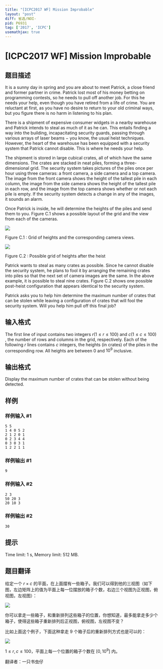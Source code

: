 ```yaml
---
title: "[ICPC2017 WF] Mission Improbable"
layout: "post"
diff: 省选/NOI-
pid: P6931
tag: ['2017', 'ICPC']
usemathjax: true
---
```


# [ICPC2017 WF] Mission Improbable
## 题目描述



It is a sunny day in spring and you are about to meet Patrick, a close friend and former partner in crime. Patrick lost most of his money betting on programming contests, so he needs to pull off another job. For this he needs your help, even though you have retired from a life of crime. You are reluctant at first, as you have no desire to return to your old criminal ways, but you figure there is no harm in listening to his plan.

There is a shipment of expensive consumer widgets in a nearby warehouse and Patrick intends to steal as much of it as he can. This entails finding a way into the building, incapacitating security guards, passing through various arrays of laser beams $-$ you know, the usual heist techniques. However, the heart of the warehouse has been equipped with a security system that Patrick cannot disable. This is where he needs your help.

The shipment is stored in large cubical crates, all of which have the same dimensions. The crates are stacked in neat piles, forming a three-dimensional grid. The security system takes pictures of the piles once per hour using three cameras: a front camera, a side camera and a top camera. The image from the front camera shows the height of the tallest pile in each column, the image from the side camera shows the height of the tallest pile in each row, and the image from the top camera shows whether or not each pile is empty. If the security system detects a change in any of the images, it sounds an alarm.

Once Patrick is inside, he will determine the heights of the piles and send them to you. Figure C.1 shows a possible layout of the grid and the view from each of the cameras.

![](https://onlinejudgeimages.s3-ap-northeast-1.amazonaws.com/problem/14635/1.png)

Figure C.1 : Grid of heights and the corresponding camera views.

![](https://onlinejudgeimages.s3-ap-northeast-1.amazonaws.com/problem/14635/2.png)

Figure C.2 : Possible grid of heights after the heist

Patrick wants to steal as many crates as possible. Since he cannot disable the security system, he plans to fool it by arranging the remaining crates into piles so that the next set of camera images are the same. In the above example, it is possible to steal nine crates. Figure C.2 shows one possible post-heist configuration that appears identical to the security system.

Patrick asks you to help him determine the maximum number of crates that can be stolen while leaving a configuration of crates that will fool the security system. Will you help him pull off this final job?


## 输入格式



The first line of input contains two integers $r (1 \le r \le 100)$ and $c (1 \le c \le 100)$ , the number of rows and columns in the grid, respectively. Each of the following $r$ lines contains $c$ integers, the heights (in crates) of the piles in the corresponding row. All heights are between $0$ and $10^{9}$ inclusive.


## 输出格式



Display the maximum number of crates that can be stolen without being detected.


## 样例

### 样例输入 #1
```
5 5
1 4 0 5 2
2 1 2 0 1
0 2 3 4 4
0 3 0 3 1
1 2 2 1 1

```
### 样例输出 #1
```
9

```
### 样例输入 #2
```
2 3
50 20 3
20 10 3

```
### 样例输出 #2
```
30

```
## 提示

Time limit: 1 s, Memory limit: 512 MB. 


## 题目翻译

给定一个 $r \times c$ 的平面，在上面摆有一些箱子。我们可以得到他的三视图（如下图，左边矩阵上的值为平面上每一位摆放的箱子个数，右边三个视图为正视图，俯视图，左视图）：

![](https://onlinejudgeimages.s3-ap-northeast-1.amazonaws.com/problem/14635/1.png)

你可以拿走一些箱子，和重新排列这些箱子的位置，你想知道，最多能拿走多少个箱子，使得这些箱子重新排列后正视图，俯视图，左视图不变？

比如上面这个例子，下面这种拿走 $9$ 个箱子后的重新排列方式也是可以的：

![](https://onlinejudgeimages.s3-ap-northeast-1.amazonaws.com/problem/14635/2.png)

$1 \le r,c \le 100$，平面上每一个位置的箱子个数在 $[0,10^9]$ 内。

翻译者：一只书虫仔
